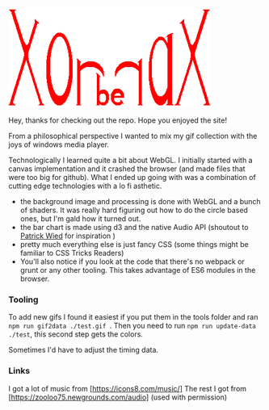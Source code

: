 ![alt text](https://raw.githubusercontent.com/bxyoung89/xorberax-visualizer/master/logo.png "Xorberax Logo")


Hey, thanks for checking out the repo. Hope you enjoyed the site!

From a philosophical perspective I wanted to mix my gif collection with the joys of windows media player.

Technologically I learned quite a bit about WebGL. 
I initially started with a canvas implementation and it crashed the browser (and made files that were too big for github). 
What I ended up going with was a combination of cutting edge technologies with a lo fi asthetic.
- the background image and processing is done with WebGL and a bunch of shaders. It was really hard figuring out how to do the circle based ones, but I'm gald how it turned out.
- the bar chart is made using d3 and the native Audio API  (shoutout to [Patrick Wied](https://www.patrick-wied.at/blog/how-to-create-audio-visualizations-with-javascript-html) for inspiration )
- pretty much everything else is just fancy CSS (some things might be familiar to CSS Tricks Readers)
- You'll also notice if you look at the code that there's no webpack or grunt or any other tooling. This takes advantage of ES6 modules in the browser.


### Tooling
To add new gifs I found it easiest if you put them in the tools folder and ran `npm run gif2data ./test.gif `. Then you need to run `npm run update-data ./test`, this second step gets the colors.

Sometimes I'd have to adjust the timing data.

### Links

I got a lot of music from [https://icons8.com/music/]
The rest I got from [https://zooloo75.newgrounds.com/audio] (used with permission)